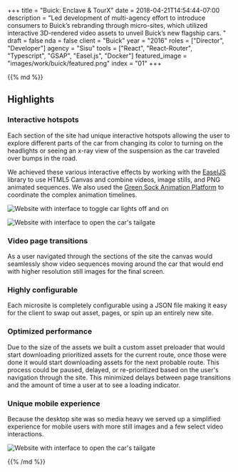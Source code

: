 +++
title = "Buick: Enclave & TourX"
date = 2018-04-21T14:54:44-07:00
description = "Led development of multi-agency effort to introduce consumers to Buick’s rebranding through micro-sites, which utilized interactive 3D-rendered video assets to unveil Buick’s new flagship cars. "
draft = false
nda = false
client = "Buick"
year = "2016"
roles = ["Director", "Developer"]
agency = "Sisu"
tools = ["React", "React-Router", "Typescript", "GSAP", "Easel.js", "Docker"]
featured_image = "images/work/buick/featured.png"
index = "01"
+++

<div class="markdown article__column">
{{% md %}}

## Highlights

### Interactive hotspots

Each section of the site had unique interactive hotspots allowing the user to explore different parts of the car from changing its color to turning on the headlights or seeing an x-ray view of the suspension as the car traveled over bumps in the road.

We achieved these various interactive effects by working with the [EaselJS](https://www.createjs.com/easeljs) library to use HTML5 Canvas and combine videos, image stills, and PNG animated sequences. We also used the [Green Sock Animation Platform](https://greensock.com/gsap) to coordinate the complex animation timelines.

![Website with interface to toggle car lights off and on](/images/work/buick/Buick_0001_winged-headlamps-off.jpg)

![Website with interface to open the car's tailgate](/images/work/buick/Buick_0003_liftgate.jpg)

### Video page transitions

As a user navigated through the sections of the site the canvas would seamlessly show video sequences moving around the car that would end with higher resolution still images for the final screen.

### Highly configurable

Each microsite is completely configurable using a JSON file making it easy for the client to swap out asset, pages, or spin up an entirely new site.

### Optimized performance

Due to the size of the assets we built a custom asset preloader that would start downloading prioritized assets for the current route, once those were done it would start downloading assets for the next probable route. This process could be paused, delayed, or re-prioritized based on the user's navigation through the site. This minimized delays between page transitions and the amount of time a user at to see a loading indicator.

### Unique mobile experience

Because the desktop site was so media heavy we served up a simplified experience for mobile users with more still images and a few select video interactions.

![Website with interface to open the car's tailgate](/images/work/buick/mobile.png)


{{% /md %}}
</div>
